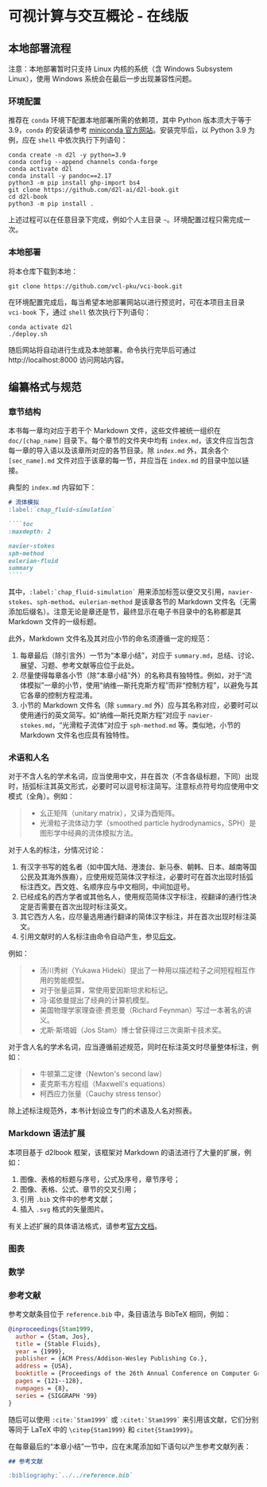 # 可视计算与交互概论 - 在线版

## 本地部署流程

注意：本地部署暂时只支持 Linux 内核的系统（含 Windows Subsystem Linux），使用 Windows 系统会在最后一步出现兼容性问题。

### 环境配置

推荐在 `conda` 环境下配置本地部署所需的依赖项，其中 Python 版本须大于等于 3.9，`conda` 的安装请参考 [miniconda 官方网站](https://docs.anaconda.com/miniconda/)。安装完毕后，以 Python 3.9 为例，应在 `shell` 中依次执行下列语句：
```shell
conda create -n d2l -y python=3.9
conda config --append channels conda-forge
conda activate d2l
conda install -y pandoc==2.17
python3 -m pip install ghp-import bs4
git clone https://github.com/d2l-ai/d2l-book.git
cd d2l-book
python3 -m pip install .
```
上述过程可以在任意目录下完成，例如个人主目录 `~`。环境配置过程只需完成一次。

### 本地部署

将本仓库下载到本地：
```shell
git clone https://github.com/vcl-pku/vci-book.git
```

在环境配置完成后，每当希望本地部署网站以进行预览时，可在本项目主目录 `vci-book` 下，通过 `shell` 依次执行下列语句：
```shell
conda activate d2l
./deploy.sh
```
随后网站将自动进行生成及本地部署。命令执行完毕后可通过 http://localhost:8000 访问网站内容。

## 编纂格式与规范

### 章节结构

本书每一章均对应于若干个 Markdown 文件，这些文件被统一组织在 `doc/[chap_name]` 目录下。每个章节的文件夹中均有 `index.md`，该文件应当包含每一章的导入语以及该章所对应的各节目录。除 `index.md` 外，其余各个 `[sec_name].md` 文件对应于该章的每一节，并应当在 `index.md` 的目录中加以链接。

典型的 `index.md` 内容如下：
`````markdown
# 流体模拟
:label:`chap_fluid-simulation`

````toc
:maxdepth: 2

navier-stokes
sph-method
eulerian-fluid
summary
````
`````
其中，`` :label:`chap_fluid-simulation` `` 用来添加标签以便交叉引用，`navier-stokes`、`sph-method`、`eulerian-method` 是该章各节的 Markdown 文件名（无需添加后缀名）。注意无论是章还是节，最终显示在电子书目录中的名称都是其 Markdown 文件的一级标题。

此外，Markdown 文件名及其对应小节的命名须遵循一定的规范：
1. 每章最后（除引言外）一节为“本章小结”，对应于 `summary.md`，总结、讨论、展望、习题、参考文献等应位于此处。
2. 尽量使得每章各小节（除“本章小结”外）的名称具有独特性。例如，对于“流体模拟”一章的小节，使用“纳维—斯托克斯方程”而非“控制方程”，以避免与其它各章的控制方程混淆。
3. 小节的 Markdown 文件名（除 `summary.md` 外）应与其名称对应，必要时可以使用通行的英文简写。如“纳维—斯托克斯方程”对应于 `navier-stokes.md`，“光滑粒子流体”对应于 `sph-method.md` 等。类似地，小节的 Markdown 文件名也应具有独特性。

### 术语和人名

对于不含人名的学术名词，应当使用中文，并在首次（不含各级标题，下同）出现时，括弧标注其英文形式，必要时可以逗号标注简写。注意标点符号均应使用中文模式（全角）。例如：
> - 幺正矩阵（unitary matrix），又译为酉矩阵。
> - 光滑粒子流体动力学（smoothed particle hydrodynamics，SPH）是图形学中经典的流体模拟方法。

对于人名的标注，分情况讨论：
1. 有汉字书写的姓名者（如中国大陆、港澳台、新马泰、朝韩、日本、越南等国公民及其海外族裔），应使用规范简体汉字标注，必要时可在首次出现时括弧标注西文。西文姓、名顺序应与中文相同，中间加逗号。
2. 已经成名的西方学者或其他名人，使用规范简体汉字标注，视翻译的通行性决定是否需要在首次出现时标注英文。
3. 其它西方人名，应尽量选用通行翻译的简体汉字标注，并在首次出现时标注英文。
4. 引用文献时的人名标注由命令自动产生，参见[后文](#参考文献)。

例如：
> - 汤川秀树（Yukawa Hideki）提出了一种用以描述粒子之间短程相互作用的势能模型。
> - 对于张量运算，常使用爱因斯坦求和标记。
> - 冯·诺依曼提出了经典的计算机模型。
> - 美国物理学家理查德·费恩曼（Richard Feynman）写过一本著名的讲义。
> - 尤斯·斯塔姆（Jos Stam）博士曾获得过三次奥斯卡技术奖。

对于含人名的学术名词，应当遵循前述规范，同时在标注英文时尽量整体标注，例如：
> - 牛顿第二定律（Newton's second law）
> - 麦克斯韦方程组（Maxwell's equations）
> - 柯西应力张量（Cauchy stress tensor）

除上述标注规范外，本书计划设立专门的术语及人名对照表。

### Markdown 语法扩展

本项目基于 d2lbook 框架，该框架对 Markdown 的语法进行了大量的扩展，例如：

1. 图像、表格的标题与序号，公式及序号，章节序号；
2. 图像、表格、公式、章节的交叉引用；
3. 引用 `.bib` 文件中的参考文献；
4. 插入 `.svg` 格式的矢量图片。

有关上述扩展的具体语法格式，请参考[官方文档](https://book.d2l.ai/user/markdown.html)。

### 图表

### 数学

### 参考文献

参考文献条目位于 `reference.bib` 中，条目语法与 BibTeX 相同，例如：

```bibtex
@inproceedings{Stam1999,
  author = {Stam, Jos},
  title = {Stable Fluids},
  year = {1999},
  publisher = {ACM Press/Addison-Wesley Publishing Co.},
  address = {USA},
  booktitle = {Proceedings of the 26th Annual Conference on Computer Graphics and Interactive Techniques},
  pages = {121--128},
  numpages = {8},
  series = {SIGGRAPH '99}
}
```

随后可以使用 `` :cite:`Stam1999` `` 或 `` :citet:`Stam1999` `` 来引用该文献，它们分别等同于 LaTeX 中的 `\citep{Stam1999}` 和 `citet{Stam1999}`。

在每章最后的“本章小结”一节中，应在末尾添加如下语句以产生参考文献列表：

```markdown
## 参考文献

:bibliography:`../../reference.bib`
```
